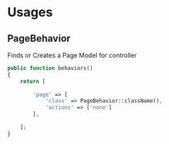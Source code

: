 Usages
======

PageBehavior 
----------

Finds or Creates a Page Model for controller

```php
public function behaviors()
{
    return [
        
        'page' => [
            'class' => PageBehavior::className(),
            'actions' => ['none']
        ],
        
    ];
}
```

